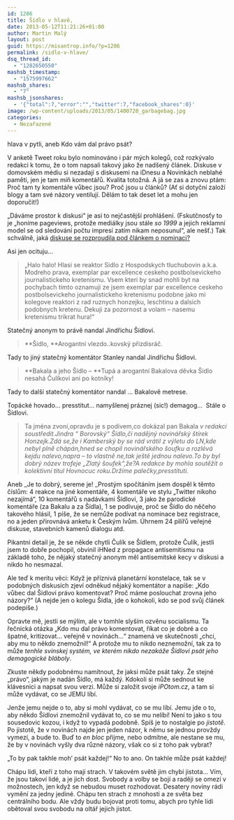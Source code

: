 ```yaml
---
id: 1286
title: Šídlo v hlavě,
date: 2013-05-12T11:21:26+01:00
author: Martin Malý
layout: post
guid: https://misantrop.info/?p=1286
permalink: /sidlo-v-hlave/
dsq_thread_id:
  - "1282650550"
mashsb_timestamp:
  - "1575997662"
mashsb_shares:
  - "7"
mashsb_jsonshares:
  - '{"total":7,"error":"","twitter":7,"facebook_shares":0}'
image: /wp-content/uploads/2013/05/1400720_garbagebag.jpg
categories:
  - Nezařazené
---
```

hlava v pytli, aneb Kdo vám dal právo psát?

<!--more-->

V anketě Tweet roku bylo nominováno i pár mých kolegů, což rozkývalo redakci k tomu, že o tom napsali takový jako že nadšený článek. Diskuse v domovském médiu si nezadají s diskusemi na iDnesu a Novinkách neblahé paměti, jen je tam míň komentářů. Kvalita totožná. A já se zas a znovu ptám: Proč tam ty komentáře vůbec jsou? Proč jsou u článků? (Ať si dotyční založí blogy a tam své názory ventilují. Dělám to tak deset let a mohu jen doporučit!)

&#8222;Dáváme prostor k diskusi&#8220; je asi to nejčastější prohlášení. (Fskutčnosťy to je &#8222;honíme pageviews, protože mediálky jsou stále _so 1999_ a jejich reklamní model se od sledování počtu impresí zatím nikam neposunul&#8220;, ale nešť.) Tak schválně, jaká [diskuse se rozproudila pod článkem o nominaci?](https://zpravy.ihned.cz/?article[comment][ukaz_vsechny]=1&article[comment][art_id]=59856650&p=012000_d&article[id]=59856650#comm)

Asi jen ocituju&#8230;

> &#8222;Halo halo! Hlasi se reaktor Sidlo z Hospodskych tluchubovin a.k.a. Modreho prava, exemplar par excellence ceskeho postbolsevickeho journalistickeho kretenismu. Vsem kteri by snad mohli byt na pochybach timto oznamuji ze jsem exemplar par excellence ceskeho postbolsevickeho journalistickeho kretenismu podobne jako mi kolegove reaktori z rad ruznych honzejku, leschtinu a dalsich podobnych kretenu. Dekuji za pozornost a volam &#8211; nasemu kretenismu trikrat hura!&#8220;

Statečný anonym to právě nandal Jindřichu Šídlovi.

> **Šídlo, **Arogantní vlezdo..kovský přizdisráč.

Tady to jiný statečný komentátor Stanley nandal Jindřichu Šídlovi.

> **Bakala a jeho Šídlo &#8211; **Tupá a arogantní Bakalova děvka Šídlo nesahá Čulíkovi ani po kotníky!

Tady to další statečný komentátor nandal &#8230; Bakalově metrese.

Topácké hovado&#8230; presstitut&#8230; namyšlenej práznej (sic!) demagog&#8230;  Stále o Šídlovi.

> Ta jména zvoní,opravdu je s podivem,co dokázal pan Bakala <em id="__mceDel"><em id="__mceDel">v redakci soustředit.Jindra &#8220; Borovský&#8220; Šídlo,či nadějný novinářský štírek Honzejk.Zdá se,že i Kamberský by se rád vrátil z výletu do LN,kde nebyl plně chápán,hned se chopil novinářského šoufku a rozlévá kejdu nalevo,napra &#8211; to vlastně ne,tak ještě jednou nalevo.To by byl dobrý název trofeje &#8222;Zlatý šoufek&#8220;,že?A redakce by mohla soutěžit o kolektivní titul Hovnocuc roku.Držíme palečky,presstituti.</em></em>

Aneb _Je to dobrý, sereme je! _Prostým spočítáním jsem dospěl k těmto číslům: 4 reakce na jiné komentáře, 4 komentáře ve stylu &#8222;Twitter nikoho nezajímá&#8220;, 10 komentářů s nadávkami Šídlovi, 3 jako že parodické komentáře (za Bakalu a za Šídla), 1 se podivuje, proč se Šídlo do něčeho takového hlásil, 1 píše, že se nemůže podívat na nominace bez registrace, no a jeden přirovnává anketu k Českým lvům. Úhrnem 24 pilířů veřejné diskuse, stavebních kamenů dialogu atd.

Pikantní detail je, že se někde chytli Čulík se Šídlem, protože Čulík, jestli jsem to dobře pochopil, obvinil iHNed z propagace antisemitismu na základě toho, že nějaký statečný anonym měl antisemitské kecy v diskusi a nikdo ho nesmazal.

Ale teď k meritu věci: Když je příznivá planetární konstelace, tak se v podobných diskusích zjeví odněkud nějaký komentátor a napíše: &#8222;Kdo vůbec dal Šídlovi právo komentovat? Proč máme poslouchat zrovna jeho názory?&#8220; (A nejde jen o kolegu Šídla, jde o kohokoli, kdo se pod svůj článek podepíše.)

Opravte mě, jestli se mýlím, ale v tomhle slyším ozvěnu socialismu. Ta řečnická otázka &#8222;Kdo mu dal právo komentovat, říkat co je dobré a co špatné, kritizovat&#8230; veřejně v novinách&#8230;&#8220; znamená ve skutečnosti &#8222;chci, aby mu to někdo znemožnil!&#8220; A protože mu to nikdo neznemožní, tak za to může _tenhle svinskej systém, ve kterém nikdo nezakáže Šídlovi psát jeho demagogické bláboly_.

Zkuste někdy podobnému namítnout, že jaksi může psát taky. Že stejné &#8222;právo&#8220;, jakým je nadán Šídlo, má každý. Kdokoli si může sednout ke klávesnici a napsat svou verzi. Může si založit svoje _iPOtom.cz_, a tam si může vydávat, co se JEMU líbí.

Jenže jemu nejde o to, aby si mohl vydávat, co se mu líbí. Jemu jde o to, aby někdo Šídlovi znemožnil vydávat to, co se mu nelíbí! Není to jako s tou sousedovic kozou, i když to vypadá podobně. Spíš je to nostalgie po _jistotě_. Po jistotě, že v novinách najde jen jeden názor, k němu se jednou provždy vymezí, a bude to. Buď to _en bloc_ přijme, nebo odmítne, ale nestane se mu, že by v novinách vyšly dva různé názory, však co si z toho pak vybrat?

&#8222;To by pak takhle moh&#8217; psát každej!&#8220; No to ano. On takhle může psát každej!

Chápu lidi, kteří z toho mají strach. V takovém světě jim chybí jistota&#8230; Vím, že jsou takoví lidé, a je jich dost. Svobody a volby se bojí a raději se omezí v možnostech, jen když se nebudou muset rozhodovat. Desatery noviny rádi vymění za jedny jediné. Chápu ten strach z mnohosti a ze světa bez centrálního bodu. Ale vždy budu bojovat proti tomu, abych pro tyhle lidi obětoval svou svobodu na oltář jejich jistot.